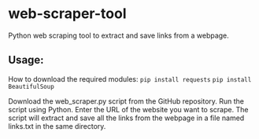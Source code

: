 # web-scraper-tool
Python web scraping tool to extract and save links from a webpage.
## Usage:

How to download the required modules: 
```pip install requests```
```pip install BeautifulSoup```

Download the web_scraper.py script from the GitHub repository.
Run the script using Python.
Enter the URL of the website you want to scrape.
The script will extract and save all the links from the webpage in a file named links.txt in the same directory.
